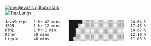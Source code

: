 [![mvuljevas's github stats](https://github-readme-stats.vercel.app/api?username=mvuljevas&show_icons=true&theme=dracula)](https://www.mvuljevas.com)
<br>
[![Top Langs](https://github-readme-stats.vercel.app/api/top-langs/?username=mvuljevas&theme=dracula)](https://www.mvuljevas.com)

<!--START_SECTION:waka-->
```text
JavaScript   1 hr 42 mins    ██████░░░░░░░░░░░░░░░░░░░   24.64 % 
JSON         1 hr 12 mins    ████░░░░░░░░░░░░░░░░░░░░░   17.46 % 
HTML         1 hr 1 min      ███░░░░░░░░░░░░░░░░░░░░░░   14.67 % 
Other        50 mins         ███░░░░░░░░░░░░░░░░░░░░░░   12.10 % 
Liquid       46 mins         ██░░░░░░░░░░░░░░░░░░░░░░░   11.08 %
```
<!--END_SECTION:waka-->
